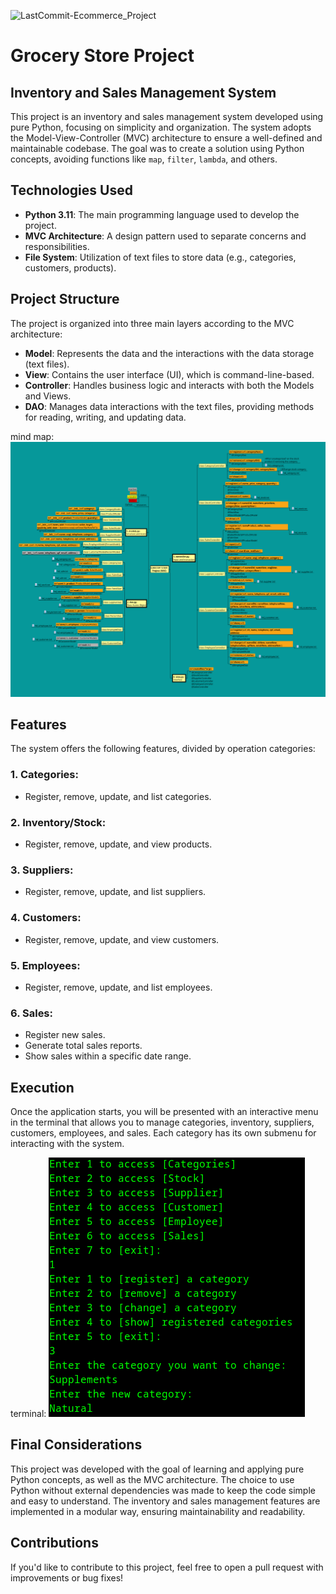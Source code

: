 ![LastCommit-Ecommerce_Project](https://img.shields.io/github/last-commit/ecopque/grocerystore_project?logo=&logoColor=white&label=/grocerystore_project&color=9bf12&&style=flat)&nbsp;
# Grocery Store Project

## Inventory and Sales Management System

This project is an inventory and sales management system developed using pure Python, focusing on simplicity and organization. The system adopts the Model-View-Controller (MVC) architecture to ensure a well-defined and maintainable codebase. The goal was to create a solution using Python concepts, avoiding functions like `map`, `filter`, `lambda`, and others.

## Technologies Used

- **Python 3.11**: The main programming language used to develop the project.
- **MVC Architecture**: A design pattern used to separate concerns and responsibilities.
- **File System**: Utilization of text files to store data (e.g., categories, customers, products).

## Project Structure

The project is organized into three main layers according to the MVC architecture:

- **Model**: Represents the data and the interactions with the data storage (text files).
- **View**: Contains the user interface (UI), which is command-line-based.
- **Controller**: Handles business logic and interacts with both the Models and Views.
- **DAO**: Manages data interactions with the text files, providing methods for reading, writing, and updating data.

mind map:
![readme](https://github.com/ecopque/grocerystore_project/blob/main/prints/Grocery_Store_mindmap.png)


## Features

The system offers the following features, divided by operation categories:

### 1. **Categories**:
- Register, remove, update, and list categories.

### 2. **Inventory/Stock**:
- Register, remove, update, and view products.

### 3. **Suppliers**:
- Register, remove, update, and list suppliers.

### 4. **Customers**:
- Register, remove, update, and view customers.

### 5. **Employees**:
- Register, remove, update, and list employees.

### 6. **Sales**:
- Register new sales.
- Generate total sales reports.
- Show sales within a specific date range.

## Execution

Once the application starts, you will be presented with an interactive menu in the terminal that allows you to manage categories, inventory, suppliers, customers, employees, and sales. Each category has its own submenu for interacting with the system.

terminal:
![readme](https://github.com/ecopque/grocerystore_project/blob/main/prints/Screenshot%20from%202024-12-31%2010-33-05.png)


## Final Considerations

This project was developed with the goal of learning and applying pure Python concepts, as well as the MVC architecture. The choice to use Python without external dependencies was made to keep the code simple and easy to understand. The inventory and sales management features are implemented in a modular way, ensuring maintainability and readability.

## Contributions

If you'd like to contribute to this project, feel free to open a pull request with improvements or bug fixes!
